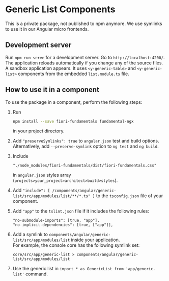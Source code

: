 # Generic List Components

This is a private package, not published to npm anymore. We use symlinks to use it in our Angular micro frontends.

## Development server

Run `npm run serve` for a development server. Go to `http://localhost:4200/`. The application reloads automatically if you change any of the source files.  
A sandbox application appears. It uses `<y-generic-table>` and `<y-generic-list>` components from the embedded `list.module.ts` file.

## How to use it in a component

To use the package in a component, perform the following steps:

1. Run
    ```bash
    npm install --save fiori-fundamentals fundamental-ngx
    ```
   in your project directory.

2. Add `"preserveSymlinks": true` to `angular.json` test and build options. Alternatively, add `--preserve-symlink` option to `ng test` and `ng build`.

3. Include
    ```
    "./node_modules/fiori-fundamentals/dist/fiori-fundamentals.css"
    ```
   in `angular.json` styles array (`projects>your_project>architect>build>styles`).

4. Add `"include": [ /components/angular/generic-list/src/app/modules/list/**/*.ts" ]` to  the `tsconfig.json` file of your component.

5. Add `"app"` to  the `tslint.json` file if it includes the following rules:

    ````
    "no-submodule-imports": [true, "app"],
    "no-implicit-dependencies": [true, ["app"]],
    ````

6. Add a symlink to `components/angular/generic-list/src/app/modules/list` inside your application.  
For example, the console core has the following symlink set:

    ```
    core/src/app/generic-list > components/angular/generic-list/src/app/modules/list
    ```

7. Use the generic list in `import * as GenericList from 'app/generic-list'` command.
